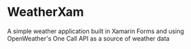 # WeatherXam
A simple weather application built in Xamarin Forms and using OpenWeather's One Call API as a source of weather data
